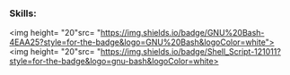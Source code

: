 ### Skills:
<img height= "20"src= "https://img.shields.io/badge/GNU%20Bash-4EAA25?style=for-the-badge&logo=GNU%20Bash&logoColor=white"> <img height= "20"src= "https://img.shields.io/badge/Shell_Script-121011?style=for-the-badge&logo=gnu-bash&logoColor=white>
